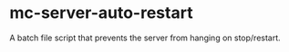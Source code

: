 # mc-server-auto-restart
A batch file script that prevents the server from hanging on stop/restart.
